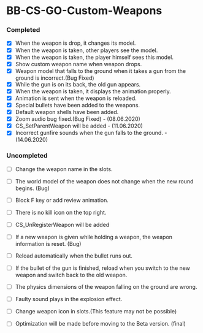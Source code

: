 # BB-CS-GO-Custom-Weapons

### Completed
- [x] When the weapon is drop, it changes its model.
- [x] When the weapon is taken, other players see the model.
- [x] When the weapon is taken, the player himself sees this model.
- [x] Show custom weapon name when weapon drops.
- [x] Weapon model that falls to the ground when it takes a gun from the ground is incorrect.(Bug Fixed)
- [x] While the gun is on its back, the old gun appears.
- [x] When the weapon is taken, it displays the animation properly.
- [x] Animation is sent when the weapon is reloaded.
- [x] Special bullets have been added to the weapons.
- [x] Default weapon shells have been added.
- [x] Zoom audio bug fixed.(Bug Fixed) - (08.06.2020)
- [x] CS_SetParentWeapon will be added - (11.06.2020)
- [x] Incorrect gunfire sounds when the gun falls to the ground. - (14.06.2020)

### Uncompleted

- [ ] Change the weapon name in the slots.
- [ ] The world model of the weapon does not change when the new round begins. (Bug)
- [ ] Block F key or add review animation.
- [ ] There is no kill icon on the top right.
- [ ] CS_UnRegisterWeapon will be added
- [ ] If a new weapon is given while holding a weapon, the weapon information is reset. (Bug)
- [ ] Reload automatically when the bullet runs out.
- [ ] If the bullet of the gun is finished, reload when you switch to the new weapon and switch back to the old weapon.
- [ ] The physics dimensions of the weapon falling on the ground are wrong.
- [ ] Faulty sound plays in the explosion effect.
- [ ] Change weapon icon in slots.(This feature may not be possible)
- [ ] Optimization will be made before moving to the Beta version. (final)

